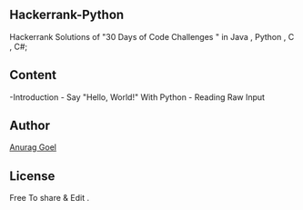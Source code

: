 ## Hackerrank-Python
Hackerrank Solutions of  "30 Days of Code Challenges " in Java , Python , C , C#;

## Content
-Introduction
    - Say "Hello, World!" With Python
    - Reading Raw Input 

## Author
[Anurag Goel](http://www.anuraggoel.in)

## License
Free To share & Edit .
